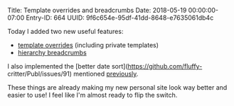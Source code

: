Title: Template overrides and breadcrumbs
Date: 2018-05-19 00:00:00-07:00
Entry-ID: 664
UUID: 9f6c654e-95df-41dd-8648-e7635061db4c

Today I added two new useful features:

* [template overrides](https://github.com/fluffy-critter/Publ/pull/96) (including private templates)
* [hierarchy breadcrumbs](https://github.com/fluffy-critter/Publ/pull/95)

I also implemented the [better date sort](https://github.com/fluffy-
critter/Publ/issues/91) mentioned [previously](398).

These things are already making my new personal site look way better and easier
to use! I feel like I'm almost ready to flip the switch.
